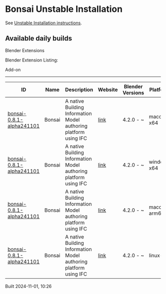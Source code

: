 # Bonsai Unstable Installation

See [Unstable Installation instructions](https://docs.bonsaibim.org/guides/development/installation.html#unstable-installation).

## Available daily builds




Blender Extensions


Blender Extension Listing:


Add\-on




---




| ID | Name | Description | Website | Blender Versions | Platforms | Size |
| --- | --- | --- | --- | --- | --- | --- |
| [bonsai\-0\.8\.1\-alpha241101](https://github.com/IfcOpenShell/IfcOpenShell/releases/download/bonsai-0.8.1-alpha2411011021/bonsai_py311-0.8.1-alpha241101-macos-x64.zip?repository=https://raw.githubusercontent.com/IfcOpenShell/bonsai_unstable_repo/main/index.json&blender_version_min=4.2.0&platforms=macos-x64) | Bonsai | A native Building Information Model authoring platform using IFC | [link](https://bonsaibim.org/) | 4\.2\.0 \- \~ | macos\-x64 | 100\.8MB |
| [bonsai\-0\.8\.1\-alpha241101](https://github.com/IfcOpenShell/IfcOpenShell/releases/download/bonsai-0.8.1-alpha2411011021/bonsai_py311-0.8.1-alpha241101-windows-x64.zip?repository=https://raw.githubusercontent.com/IfcOpenShell/bonsai_unstable_repo/main/index.json&blender_version_min=4.2.0&platforms=windows-x64) | Bonsai | A native Building Information Model authoring platform using IFC | [link](https://bonsaibim.org/) | 4\.2\.0 \- \~ | windows\-x64 | 80\.3MB |
| [bonsai\-0\.8\.1\-alpha241101](https://github.com/IfcOpenShell/IfcOpenShell/releases/download/bonsai-0.8.1-alpha2411011021/bonsai_py311-0.8.1-alpha241101-macos-arm64.zip?repository=https://raw.githubusercontent.com/IfcOpenShell/bonsai_unstable_repo/main/index.json&blender_version_min=4.2.0&platforms=macos-arm64) | Bonsai | A native Building Information Model authoring platform using IFC | [link](https://bonsaibim.org/) | 4\.2\.0 \- \~ | macos\-arm64 | 100\.5MB |
| [bonsai\-0\.8\.1\-alpha241101](https://github.com/IfcOpenShell/IfcOpenShell/releases/download/bonsai-0.8.1-alpha2411011021/bonsai_py311-0.8.1-alpha241101-linux-x64.zip?repository=https://raw.githubusercontent.com/IfcOpenShell/bonsai_unstable_repo/main/index.json&blender_version_min=4.2.0&platforms=linux-x64) | Bonsai | A native Building Information Model authoring platform using IFC | [link](https://bonsaibim.org/) | 4\.2\.0 \- \~ | linux\-x64 | 107\.2MB |


Built 2024\-11\-01, 10:26




